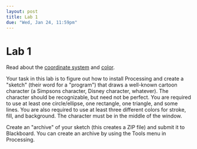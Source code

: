 ```yaml
---
layout: post
title: Lab 1
due: "Wed, Jan 24, 11:59pm"
---
```


# Lab 1

Read about the
[coordinate system](/guides/2018-01-17-coordinate-system.html) and
[color](/guides/2018-01-17-color.html).

Your task in this lab is to figure out how to install Processing and
create a "sketch" (their word for a "program") that draws a well-known
cartoon character (a Simpsons character, Disney character,
whatever). The character should be recognizable, but need not be
perfect. You are required to use at least one circle/ellipse, one
rectangle, one triangle, and some lines. You are also required to use
at least three different colors for stroke, fill, and background. The
character must be in the middle of the window.

Create an "archive" of your sketch (this creates a ZIP file) and
submit it to Blackboard. You can create an archive by using the Tools
menu in Processing.
